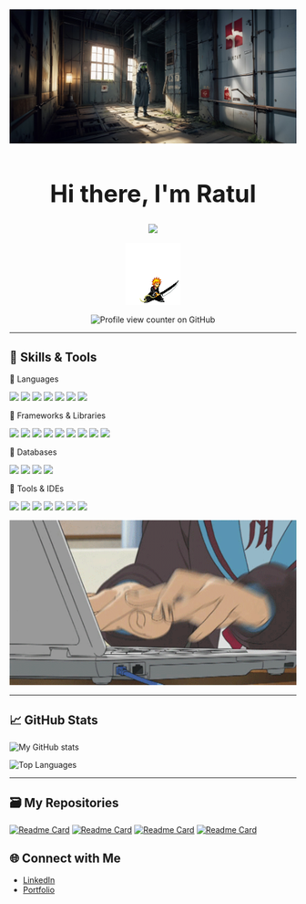 <img src="https://github.com/Ratul-byte/Ratul-byte/blob/ebd5ac4a7f719fc7506d3e13e67f9413b820ff79/helloWrld.jpg">
<div align="center">

<h1 style="font-size: 3em;">Hi there, I'm Ratul</h1>

<p align="center">
  <img src="https://readme-typing-svg.herokuapp.com?font=Fira+Code&size=22&duration=5000&pause=1000&multiline=true&width=900&lines=I’m+passionate+about+Machine+Learning,+Deep+Learning,+Artificial+Intelligence,+and+Image+Processing.;I+enjoy+bringing+ideas+to+life+with+Python+TensorFlow,+Keras.;I+also+love+working+on+Arduino,+IoT,+Web+Dev+(HTML,+CSS,+JS,+React,+Flask),+and+Databases (MySQL,+MongoDB,+Mongoose).;When+I’m+not+coding,+I+like+creative+problem+solving,+using+Figma,+and+exploring+new+tech.">
</p>




<img src="https://github.com/Ratul-byte/Ratul-byte/blob/b0f024a71847e0b349558cec594d757b1f63aef4/3Qb42.gif" alt="3Qb42 GIF" />

![Profile view counter on GitHub](https://komarev.com/ghpvc/?username=ratul-byte)

</div>

---

## 🔧 Skills & Tools

🔹 Languages
<p align="left"> <img src="https://img.shields.io/badge/Python-3776AB?style=for-the-badge&logo=python&logoColor=white" /> <img src="https://img.shields.io/badge/C++-00599C?style=for-the-badge&logo=c%2B%2B&logoColor=white" /> <img src="https://img.shields.io/badge/JavaScript-F7DF1E?style=for-the-badge&logo=javascript&logoColor=black" /> <img src="https://img.shields.io/badge/PHP-777BB4?style=for-the-badge&logo=php&logoColor=white" /> <img src="https://img.shields.io/badge/HTML5-E34F26?style=for-the-badge&logo=html5&logoColor=white" /> <img src="https://custom-icon-badges.demolab.com/badge/CSS3-1572B6?style=for-the-badge&logo=css3&logoColor=white" /> <img src="https://img.shields.io/badge/Assembly-6E4C1E?style=for-the-badge&logo=assemblyscript&logoColor=white" /> </p>

🔹 Frameworks & Libraries
<p align="left"> <img src="https://img.shields.io/badge/Node.js-339933?style=for-the-badge&logo=node.js&logoColor=white" /> <img src="https://img.shields.io/badge/React-61DAFB?style=for-the-badge&logo=react&logoColor=black" /> <img src="https://img.shields.io/badge/Flask-000000?style=for-the-badge&logo=flask&logoColor=white" /> <img src="https://img.shields.io/badge/TensorFlow-E0914C?style=for-the-badge&logo=tensorflow&logoColor=white" /> <img src="https://img.shields.io/badge/Keras-D00000?style=for-the-badge&logo=keras&logoColor=white" /> <img src="https://img.shields.io/badge/Scikit--learn-F7931E?style=for-the-badge&logo=scikit-learn&logoColor=white" /> <img src="https://img.shields.io/badge/Pandas-150458?style=for-the-badge&logo=pandas&logoColor=white" /> <img src="https://img.shields.io/badge/NumPy-013243?style=for-the-badge&logo=numpy&logoColor=white" /> <img src="https://custom-icon-badges.demolab.com/badge/Matplotlib-443C7D?style=for-the-badge&logo=matplotlib&logoColor=white" /> </p>

🔹 Databases
<p align="left"> <img src="https://img.shields.io/badge/MySQL-4479A1?style=for-the-badge&logo=mysql&logoColor=white" /> <img src="https://img.shields.io/badge/MongoDB-47A248?style=for-the-badge&logo=mongodb&logoColor=white" /> <img src="https://img.shields.io/badge/Mongoose-880000?style=for-the-badge&logo=mongoose&logoColor=white" /> <img src="https://img.shields.io/badge/Postman-FF6C37?style=for-the-badge&logo=postman&logoColor=white" /> </p>

🔹 Tools & IDEs
<p align="left"> <img src="https://img.shields.io/badge/Arduino IDE-00979D?style=for-the-badge&logo=arduino&logoColor=white" /> <img src="https://img.shields.io/badge/Git-F05032?style=for-the-badge&logo=git&logoColor=white" /> <img src="https://img.shields.io/badge/Figma-F24E1E?style=for-the-badge&logo=figma&logoColor=white" /> <img src="https://img.shields.io/badge/PyCharm-000000?style=for-the-badge&logo=pycharm&logoColor=white" /> <img src="https://img.shields.io/badge/Replit-37474F?style=for-the-badge&logo=replit&logoColor=white" /> <img src="https://custom-icon-badges.demolab.com/badge/Visual_Studio-5C2D91?style=for-the-badge&logo=visual-studio&logoColor=white" /> <img src="https://img.shields.io/badge/Google_Colab-F9AB00?style=for-the-badge&logo=google-colab&logoColor=white" /> </p>

<div align="center">
<img src="https://github.com/Ratul-byte/Ratul-byte/blob/8f00903102ff2427a36db8ff79e791040c5c3cfd/3AyY.gif" alt="3AyY.gif" width="670"/>
</div>

---

## 📈 GitHub Stats
![My GitHub stats](https://github-readme-stats.vercel.app/api?username=ratul-byte&show_icons=true&theme=radical)

![Top Languages](https://github-readme-stats.vercel.app/api/top-langs/?username=ratul-byte&layout=compact&theme=radical)

---

## 🗃️ My Repositories 
[![Readme Card](https://github-readme-stats.vercel.app/api/pin/?username=ratul-byte&repo=Computer-Graphics-Project-CSE423&theme=buefy&cache_seconds=1000)](https://github.com/ratul-byte/Computer-Graphics-Project-CSE423) [![Readme Card](https://github-readme-stats.vercel.app/api/pin/?username=ratul-byte&repo=Database-Project-Online-Flight-Reservation-CSE370&theme=buefy&cache_seconds=1001)](https://github.com/ratul-byte/Database-Project-Online-Flight-Reservation-CSE370) [![Readme Card](https://github-readme-stats.vercel.app/api/pin/?username=ratul-byte&repo=Computer-Interfacing-Hardware-Project-CSE360&theme=buefy&cache_seconds=1000)](https://github.com/ratul-byte/Computer-Interfacing-Hardware-Project-CSE360) [![Readme Card](https://github-readme-stats.vercel.app/api/pin/?username=ratul-byte&repo=8086-Microprocessor-Project-CSE341&theme=buefy&cache_seconds=1000)](https://github.com/ratul-byte/8086-Microprocessor-Project-CSE341)

## 🌐 Connect with Me
- [LinkedIn](https://linkedin.com/in/md-ratul-mushfique)
- [Portfolio]()

